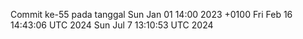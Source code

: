 Commit ke-55 pada tanggal Sun Jan 01 14:00 2023 +0100
Fri Feb 16 14:43:06 UTC 2024
Sun Jul  7 13:10:53 UTC 2024
